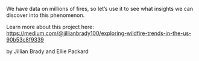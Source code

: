 We have data on millions of fires, so let’s use it to see what insights we can discover into this phenomenon.

Learn more about this project here:
https://medium.com/@jillianbrady100/exploring-wildfire-trends-in-the-us-90b53c8f9339

by Jillian Brady and Ellie Packard
